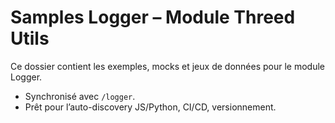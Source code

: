# Samples Logger – Module Threed Utils

Ce dossier contient les exemples, mocks et jeux de données pour le module Logger.
- Synchronisé avec `/logger`.
- Prêt pour l’auto-discovery JS/Python, CI/CD, versionnement.
